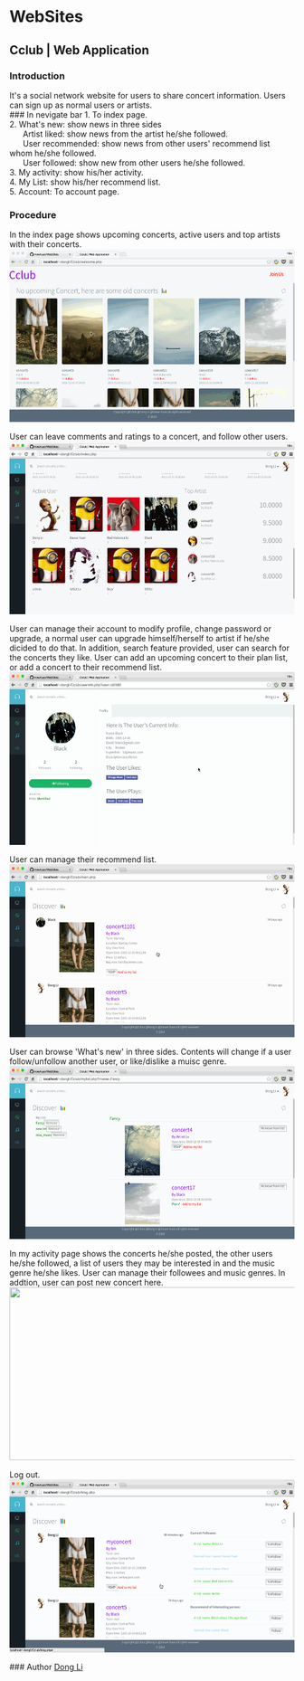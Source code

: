 # WebSites
## Cclub | Web Application
### Introduction
<html>
It's a social network website for users to share concert information. Users can sign up as normal users or artists. <br/>
### In nevigate bar
1. To index page.<br/>
2. What's new: show news in three sides<br/>
&nbsp;&nbsp;&nbsp;&nbsp;&nbsp; Artist liked: show news from the artist he/she followed.<br/>
&nbsp;&nbsp;&nbsp;&nbsp;&nbsp; User recommended: show news from other users' recommend list whom he/she followed.<br/>
&nbsp;&nbsp;&nbsp;&nbsp;&nbsp; User followed: show new from other users he/she followed.<br/>
3. My activity: show his/her activity.<br/>
4. My List: show his/her recommend list.<br/>
5. Account: To account page.<br/>

### Procedure
<body>
<p>
In the index page shows upcoming concerts, active users and top artists with their concerts. </br>
<img src="https://raw.githubusercontent.com/mewhuan/screenShots/master/cclub1.gif" width="544" height="306">
</p>
<p>
User can leave comments and ratings to a concert, and follow other users.</br>
<img src="https://raw.githubusercontent.com/mewhuan/screenShots/master/cclub2.gif" width="544" height="306">
</p>
<p>
User can manage their account to modify profile, change password or upgrade, a normal user can upgrade himself/herself to artist if he/she dicided to do that. In addition, search feature provided, user can search for the concerts they like. User can add an upcoming concert to their plan list, or add a concert to their recommend list.</br>
<img src="https://raw.githubusercontent.com/mewhuan/screenShots/master/cclub3.gif" width="544" height="306">
</p>
<p>
User can manage their recommend list.</br>
<img src="https://raw.githubusercontent.com/mewhuan/screenShots/master/cclub4.gif" width="544" height="306">
</p>
<p>
User can browse 'What's new' in three sides. Contents will change if a user follow/unfollow another user, or like/dislike a muisc genre.</br>
<img src="https://raw.githubusercontent.com/mewhuan/screenShots/master/cclub5.gif" width="544" height="306">
</p>
<p>
In my activity page shows the concerts he/she posted, the other users he/she followed, a list of users they may be interested in and the music genre he/she likes. User can manage their followees and music genres. In addtion, user can post new concert here. </br>
<img src="https://raw.githubusercontent.com/mewhuan/screenShots/master/cclub6.gif" width="544" height="306">
</p>
<p>
Log out.</br>
<img src="https://raw.githubusercontent.com/mewhuan/screenShots/master/cclub7.gif" width="544" height="306">
</p>
### Author
<a href="https://github.com/mewhuan">Dong Li</a>
</body>
</html>
